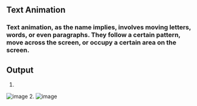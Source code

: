 ## Text Animation
### Text animation, as the name implies, involves moving letters, words, or even paragraphs. They follow a certain pattern, move across the screen, or occupy a certain area on the screen.
## Output
1.
![image](https://github.com/piyushkrm/text-animation/assets/143158860/febee753-57cd-48da-ba25-4b213ca93612)
2. 
![image](https://github.com/piyushkrm/text-animation/assets/143158860/c72d5a1b-331f-4695-9e07-18b568567d44)
